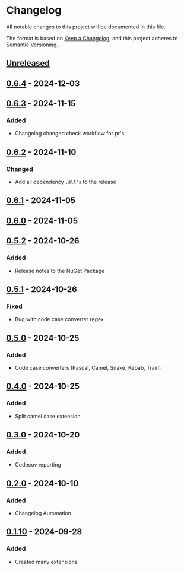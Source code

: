 # Changelog

All notable changes to this project will be documented in this file.

The format is based on [Keep a Changelog](https://keepachangelog.com/en/1.1.0/),
and this project adheres to [Semantic Versioning](https://semver.org/spec/v2.0.0.html).

## [Unreleased]

## [0.6.4] - 2024-12-03

## [0.6.3] - 2024-11-15

### Added

- Changelog changed check workflow for pr's

## [0.6.2] - 2024-11-10

### Changed

- Add all dependency `.dll's` to the release

## [0.6.1] - 2024-11-05

## [0.6.0] - 2024-11-05

## [0.5.2] - 2024-10-26

### Added

- Release notes to the NuGet Package

## [0.5.1] - 2024-10-26

### Fixed

- Bug with code case converter regex

## [0.5.0] - 2024-10-25

### Added

- Code case converters (Pascal, Camel, Snake, Kebab, Train)

## [0.4.0] - 2024-10-25

### Added

- Split camel case extension

## [0.3.0] - 2024-10-20

### Added

- Codecov reporting

## [0.2.0] - 2024-10-10

### Added

- Changelog Automation

## [0.1.10] - 2024-09-28

### Added

- Created many extensions

[Unreleased]: https://github.com/TJC-Tools/TJC.StringExtensions/compare/v0.6.4...HEAD

[0.6.4]: https://github.com/TJC-Tools/TJC.StringExtensions/compare/v0.6.3...v0.6.4

[0.6.3]: https://github.com/TJC-Tools/TJC.StringExtensions/compare/v0.6.2...v0.6.3

[0.6.2]: https://github.com/TJC-Tools/TJC.StringExtensions/compare/v0.6.1...v0.6.2

[0.6.1]: https://github.com/TJC-Tools/TJC.StringExtensions/compare/v0.6.0...v0.6.1

[0.6.0]: https://github.com/TJC-Tools/TJC.StringExtensions/compare/v0.5.2...v0.6.0

[0.5.2]: https://github.com/TJC-Tools/TJC.StringExtensions/compare/v0.5.1...v0.5.2

[0.5.1]: https://github.com/TJC-Tools/TJC.StringExtensions/compare/v0.5.0...v0.5.1

[0.5.0]: https://github.com/TJC-Tools/TJC.StringExtensions/compare/v0.4.0...v0.5.0

[0.4.0]: https://github.com/TJC-Tools/TJC.StringExtensions/compare/v0.3.0...v0.4.0

[0.3.0]: https://github.com/TJC-Tools/TJC.StringExtensions/compare/v0.2.0...v0.3.0

[0.2.0]: https://github.com/TJC-Tools/TJC.StringExtensions/compare/v0.1.10...v0.2.0

[0.1.10]: https://github.com/TJC-Tools/TJC.StringExtensions/releases/tag/v0.1.10
